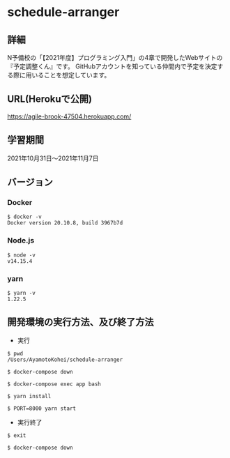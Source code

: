 # schedule-arranger

## 詳細
N予備校の「【2021年度】プログラミング入門」の4章で開発したWebサイトの『予定調整くん』です。
GitHubアカウントを知っている仲間内で予定を決定する際に用いることを想定しています。

## URL(Herokuで公開)
https://agile-brook-47504.herokuapp.com/

## 学習期間
2021年10月31日〜2021年11月7日

## バージョン
### Docker
```
$ docker -v
Docker version 20.10.8, build 3967b7d
```
### Node.js
```
$ node -v
v14.15.4
```

### yarn
```
$ yarn -v
1.22.5
```

## 開発環境の実行方法、及び終了方法
+ 実行
```
$ pwd
/Users/AyamotoKohei/schedule-arranger

$ docker-compose down

$ docker-compose exec app bash

$ yarn install

$ PORT=8000 yarn start
```

+ 実行終了
```
$ exit

$ docker-compose down
```
